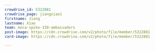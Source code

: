 ```yaml
---
crowdrise_id: 5322881
crowdrise_page: jiangxiao1
firstname: Jiang
lastname: Xiao
team: moca-spike-150-ambassadors
post-image: https://cdn.crowdrise.com/v2/photo/file/member/5322881
card-image: https://cdn.crowdrise.com/v2/photo/file/member/5322881

---
```

